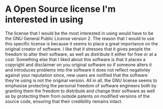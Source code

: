 # A Open Source license I'm interested in using
The license that I would be the most interested in using would have to be the GNU General Public License version 2. The reason
that I would to use this specific license is because it seems to place a great importance on the original creator of software.
I like that it stresses that it gives people the freedom to alter their software, as well as distribute it either for free or
at a cost. Something else that I liked about this software is that it places a copyright and disclaimer on you original software
so if someone alters it and introduces problems into the software it does not reflect negativley against your reputation since,
new users are notified that the software they're using is not the original version. All in all, the GNU license seems to emphasise
protecting the personal freedom of software engineers both by granting them the freedom to distribute and change their software
as well as by protecting them from outside patents on modified versions of the source code, ensuring that their credibility
remains intact.
